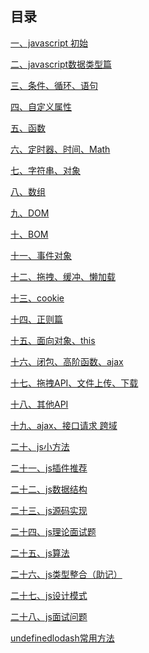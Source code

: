 ## 目录[一、javascript 初始](js-01%20javascript%20初始.md)[二、javascript数据类型篇](js-02%20javascript数据类型篇.md)[三、条件、循环、语句](js-03%20条件、循环、语句.md)[四、自定义属性](js-04%20自定义属性.md)[五、函数](js-05%20函数.md)[六、定时器、时间、Math](js-06%20定时器、时间、Math.md)[七、字符串、对象](js-07%20字符串、对象.md)[八、数组](js-08%20数组.md)[九、DOM](js-09%20DOM.md)[十、BOM](js-10%20BOM.md)[十一、事件对象](js-11%20事件对象.md)[十二、拖拽、缓冲、懒加载](js-12%20拖拽、缓冲、懒加载.md)[十三、cookie](js-13%20cookie.md)[十四、正则篇](js-14%20正则篇.md)[十五、面向对象、this](js-15%20面向对象、this.md)[十六、闭包、高阶函数、ajax](js-16%20闭包、高阶函数、ajax.md)[十七、拖拽API、文件上传、下载](js-17%20拖拽API、文件上传、下载.md)[十八、其他API](js-18%20其他API.md)[十九、ajax、接口请求 跨域](js-19%20ajax、接口请求%20跨域.md)[二十、js小方法](js小方法.md)[二十一、js插件推荐](js插件推荐.md)[二十二、js数据结构](js数据结构.md)[二十三、js源码实现](js源码实现.md)[二十四、js理论面试题](js理论面试题.md)[二十五、js算法](js算法.md)[二十六、js类型整合（助记）](js类型整合（助记）.md)[二十七、js设计模式](js设计模式.md)[二十八、js面试问题](js面试问题.md)[undefinedlodash常用方法](lodash常用方法.md)